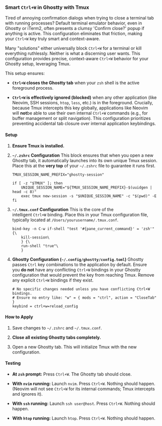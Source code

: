 ### Smart `Ctrl+W` in Ghostty with Tmux

Tired of annoying confirmation dialogs when trying to close a terminal tab with running processes? Default terminal emulator behavior, even in Ghostty or iTerm2, often presents a clumsy 'Confirm close?' popup if anything is active. This configuration eliminates that friction, making your `Ctrl+W` key truly smart and context-aware.

Many "solutions" either universally block `Ctrl+W` for a terminal or kill everything ruthlessly. Neither is what a discerning user wants. This configuration provides precise, context-aware `Ctrl+W` behavior for your Ghostty setup, leveraging Tmux.

This setup ensures:

-   **`Ctrl+W` closes the Ghostty tab** when your `zsh` shell is the active foreground process.

-   **`Ctrl+W` is effectively ignored (blocked)** when any other application (like Neovim, SSH sessions, `htop`, `less`, etc.) is in the foreground. Crucially, because Tmux intercepts this key globally, applications like Neovim will **not**be able to use their own internal `Ctrl+W` commands (e.g., for buffer management or split navigation). This configuration prioritizes preventing accidental tab closure over internal application keybindings.

#### Setup

1.  **Ensure Tmux is installed.**

2.  **`~/.zshrc` Configuration** This block ensures that when you open a new Ghostty tab, it automatically launches into its own unique Tmux session. Place this at the **very top** of your `~/.zshrc` file to guarantee it runs first.

    ```
    TMUX_SESSION_NAME_PREFIX="ghostty-session"

    if [ -z "$TMUX" ]; then
        UNIQUE_SESSION_NAME="${TMUX_SESSION_NAME_PREFIX}-$(uuidgen | head -c 8)"
        exec tmux new-session -s "$UNIQUE_SESSION_NAME" -c "$(pwd)" -E
    fi

    ```

3.  **`~/.tmux.conf` Configuration** This is the core of the intelligent `Ctrl+W` binding. Place this in your Tmux configuration file, typically located at `/Users/yourusername/.tmux.conf`.

    ```
    bind-key -n C-w if-shell "test '#{pane_current_command}' = 'zsh'" {\
        kill-session\
        } {\
        run-shell "true"\
        }
    ```

4.  **Ghostty Configuration (`~/.config/ghostty/config.toml`)** Ghostty passes `Ctrl` key combinations to the application by default. Ensure you **do not** have any conflicting `Ctrl+W` bindings in your Ghostty configuration that would prevent the key from reaching Tmux. Remove any explicit `Ctrl+W` bindings if they exist.

    ```
    # No specific changes needed unless you have conflicting Ctrl+W bindings.
    # Ensure no entry like: "w" = { mods = "ctrl", action = "CloseTab" }
    keybind = ctrl+w=reload_config
    ```

#### How to Apply

1.  Save changes to `~/.zshrc` and `~/.tmux.conf`.

2.  **Close all existing Ghostty tabs completely.**

3.  Open a new Ghostty tab. This will initialize Tmux with the new configuration.

#### Testing

-   **At `zsh` prompt:** Press `Ctrl+W`. The Ghostty tab should close.

-   **With `nvim` running:** Launch `nvim`. Press `Ctrl+W`. Nothing should happen. (Neovim will not see `Ctrl+W` for its internal commands; Tmux intercepts and ignores it).

-   **With `ssh` running:** Launch `ssh user@host`. Press `Ctrl+W`. Nothing should happen.

-   **With `htop` running:** Launch `htop`. Press `Ctrl+W`. Nothing should happen.
